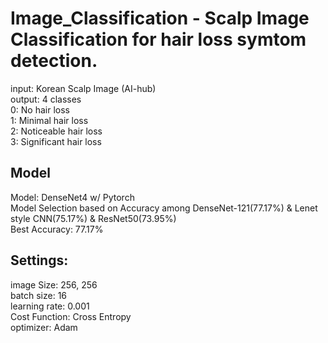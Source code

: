 # Image_Classification - Scalp Image Classification for hair loss symtom detection.   
input: Korean Scalp Image (AI-hub)  
output: 4 classes  
  0: No hair loss  
  1: Minimal hair loss  
  2: Noticeable hair loss  
  3: Significant hair loss  

## Model  
Model: DenseNet4 w/ Pytorch  
Model Selection based on Accuracy among DenseNet-121(77.17%) & Lenet style CNN(75.17%) & ResNet50(73.95%)  
Best Accuracy: 77.17%  

## Settings:  
image Size: 256, 256  
batch size: 16  
learning rate: 0.001  
Cost Function: Cross Entropy  
optimizer: Adam  
